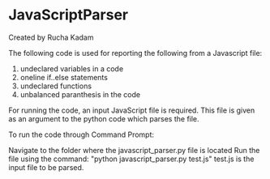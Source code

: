 # JavaScriptParser
Created by Rucha Kadam

The following code is used for reporting the following from a Javascript file:

1. undeclared variables in a code
2. oneline if..else statements
3. undeclared functions
4. unbalanced paranthesis in the code

For running the code, an input JavaScript file is required.
This file is given as an argument to the python code which parses the file.

To run the code through Command Prompt:

Navigate to the folder where the javascript_parser.py file is located
Run the file using the command: "python javascript_parser.py test.js"
test.js is the input file to be parsed.
